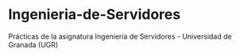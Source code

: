 # Ingenieria-de-Servidores
Prácticas de la asignatura Ingeniería de Servidores - Universidad de Granada (UGR)
